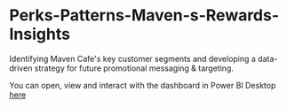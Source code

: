 # Perks-Patterns-Maven-s-Rewards-Insights
Identifying Maven Cafe's key customer segments and developing a data-driven strategy for future promotional messaging &amp; targeting.

You can open, view and interact with the  dashboard in Power BI Desktop [here](https://github.com/Jean-Ruth/Marketplace-Expose/blob/main/Online%20Sales%20visualization.pbix)
